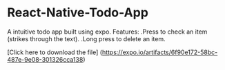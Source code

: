 # React-Native-Todo-App
A intuitive todo app built using expo.
Features:
.Press to check an item (strikes through the text).
.Long press to delete an item.

[Click here to download the file]
(https://expo.io/artifacts/6f90e172-58bc-487e-9e08-301326cca138)




